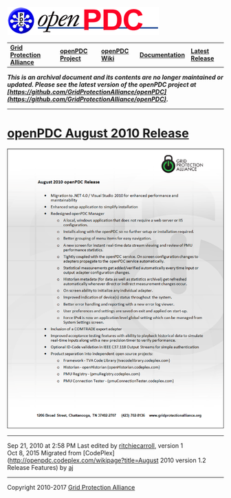 [![The Open Source Phasor Data Concentrator](openPDC_Logo.png)](openPDC_Home.md)

|   |   |   |   |   |
|---|---|---|---|---|
| **[Grid Protection Alliance](http://www.gridprotectionalliance.org)** | **[openPDC Project](https://github.com/GridProtectionAlliance/openPDC)** | **[openPDC Wiki](openPDC_Home.md)** | **[Documentation](openPDC_Documentation_Home.md)** | **[Latest Release](https://github.com/GridProtectionAlliance/openPDC/releases)** |

***This is an archival document and its contents are no longer maintained or updated. Please see the latest version of the openPDC project at [https://github.com/GridProtectionAlliance/openPDC](https://github.com/GridProtectionAlliance/openPDC).***

---

# [openPDC August 2010 Release](openPDC_v1.2_Release_Aug2010.md)

![](archives/openPDC_v1.2_Release_Aug2010.png "August 2010 Release")

---

Sep 21, 2010 at 2:58 PM Last edited by [ritchiecarroll](https://github.com/ritchiecarroll), version 1  
Oct 8, 2015 Migrated from [CodePlex](http://openpdc.codeplex.com/wikipage?title=August 2010 version 1.2 Release Features) by [aj](https://github.com/ajstadlin)

---

Copyright 2010-2017 [Grid Protection Alliance](http://www.gridprotectionalliance.org)